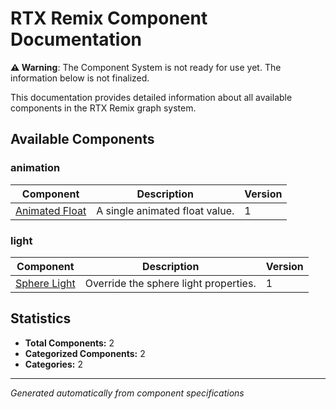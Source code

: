 # RTX Remix Component Documentation

**⚠️ Warning**: The Component System is not ready for use yet. The information below is not finalized.

This documentation provides detailed information about all available components in the RTX Remix graph system.

## Available Components

### animation

| Component | Description | Version |
|-----------|-------------|---------|
| [Animated Float](AnimatedFloat.md) | A single animated float value\. | 1 |

### light

| Component | Description | Version |
|-----------|-------------|---------|
| [Sphere Light](SphereLightOverride.md) | Override the sphere light properties\. | 1 |

## Statistics

- **Total Components:** 2
- **Categorized Components:** 2
- **Categories:** 2

---
*Generated automatically from component specifications*
